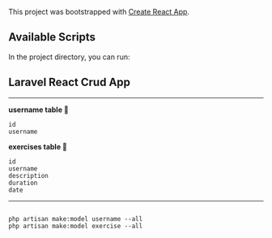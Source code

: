 This project was bootstrapped with [Create React App](https://github.com/facebook/create-react-app).

## Available Scripts

In the project directory, you can run:

## Laravel React Crud App

<hr>

**username table 🎨**

```
id
username
```

**exercises table 🎈**

```
id
username
description
duration
date
```

<hr>

```

php artisan make:model username --all
php artisan make:model exercise --all

```

